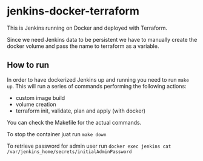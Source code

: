 # jenkins-docker-terraform
This is Jenkins running on Docker and deployed with Terraform. 

Since we need Jenkins data to be persistent we have to manually create the docker volume and pass the name to terraform as a variable.

## How to run
In order to have dockerized Jenkins up and running you need to run `make up`. This will run a series of commands performing the following actions:
- custom image build
- volume creation
- terraform init, validate, plan and apply (with docker)

You can check the Makefile for the actual commands.

To stop the container juat run `make down`

To retrieve password for admin user run `docker exec jenkins cat /var/jenkins_home/secrets/initialAdminPassword`
